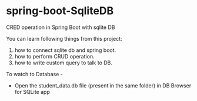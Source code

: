 # spring-boot-SqliteDB
CRED operation in Spring Boot with sqlite DB
  
  You can learn following things from this project:

 1. how to connect sqlite db and spring boot.
 2. how to perform CRUD operation.
 3. how to write custom query to talk to DB.




To watch to Database -
- Open the student_data.db file (present in the same folder) in DB Browser for SQLite app

